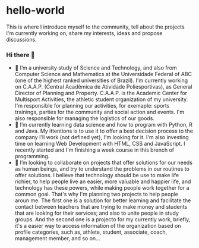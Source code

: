 # hello-world
This is where I introduce myself to the community, tell about the projects I'm currently working on, share my interests, ideas and propose discussions. 

### Hi there 👋

- 🔭 I’m a university study of Science and Technology, and also from Computer Science and Mathematics at the Universidade Federal of ABC (one of the highest ranked universities of Brazil). I'm currently working on C.A.A.P. (Central Acadêmica de Atividade Poliesportivas), as General Director of Planning and Property. C.A.A.P. is the Academic Center for Multisport Activities, the athletic student organization of my university. I'm responsible for planning our activities, for exemaple: sports trainings, parties for the community and social action and events. I'm also responsible for managing the logistics of our goods.
- 🌱 I’m currently learning data science and how to program with Python, R and Java. My ittentions is to use it to offer a best decision process to the company I'll work (not defined yet), I'm looking for it. I'm also investing time on learning Web Development with HTML, CSS and JavaScript. I recently started and I'm finishing a week course in this brench of programming. 
- 👯 I’m looking to collaborate on projects that offer solutions for our needs as human beings, and try to understand the problems in our routines to offer solutions. I believe that technology should be use to make life richier, to help people live an easier, more valuable and happier life, and technology has these powers, while making people work together for a common goal. That's why I'm planning two projects to help people aroun me. The first one is a solution for better learning and facilitate the contact between teachers that are trying to make money and students that are looking for their services; and also to unite people in study groups. And the second one is a projecto for my currently work, briefly, it's a easier way to access information of the organization based on profile categories, such as, athlete, student, associate, coach, management member, and so on...
